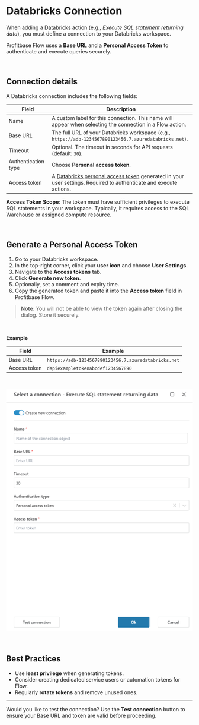 # Databricks Connection

When adding a [Databricks](https://www.databricks.com/databricks-documentation) action (e.g., *Execute SQL statement returning data*), you must define a connection to your Databricks workspace.

Profitbase Flow uses a **Base URL** and a **Personal Access Token** to authenticate and execute queries securely.

>  

<br/>

## Connection details

A Databricks connection includes the following fields:

| Field | Description |
|-------|-------------|
| Name | A custom label for this connection. This name will appear when selecting the connection in a Flow action. |
| Base URL | The full URL of your Databricks workspace (e.g., `https://adb-1234567890123456.7.azuredatabricks.net`). |
| Timeout | Optional. The timeout in seconds for API requests (default: `30`). |
| Authentication type | Choose **Personal access token**. |
| Access token | A [Databricks personal access token](https://docs.databricks.com/en/dev-tools/auth/pat.html) generated in your user settings. Required to authenticate and execute actions. |

**Access Token Scope**: The token must have sufficient privileges to execute SQL statements in your workspace. Typically, it requires access to the SQL Warehouse or assigned compute resource.

<br/>

## Generate a Personal Access Token

1. Go to your Databricks workspace.
2. In the top-right corner, click your **user icon** and choose **User Settings**.
3. Navigate to the **Access tokens** tab.
4. Click **Generate new token**.
5. Optionally, set a comment and expiry time.
6. Copy the generated token and paste it into the **Access token** field in Profitbase Flow.

> **Note**: You will not be able to view the token again after closing the dialog. Store it securely.

<br/>

**Example**

| Field | Example |
|-------|---------|
| Base URL | `https://adb-1234567890123456.7.azuredatabricks.net` |
| Access token | `dapiexampletokenabcdef1234567890` |

<br/>

![Databricks Connection UI](../../../../images/flow/databricks-connection-ui.png)

<br/>

## Best Practices

- Use **least privilege** when generating tokens.
- Consider creating dedicated service users or automation tokens for Flow.
- Regularly **rotate tokens** and remove unused ones.

---

Would you like to test the connection? Use the **Test connection** button to ensure your Base URL and token are valid before proceeding.
